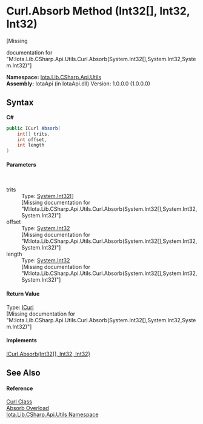 # Curl.Absorb Method (Int32[], Int32, Int32)
 

\[Missing <summary> documentation for "M:Iota.Lib.CSharp.Api.Utils.Curl.Absorb(System.Int32[],System.Int32,System.Int32)"\]

**Namespace:**&nbsp;<a href="N_Iota_Lib_CSharp_Api_Utils">Iota.Lib.CSharp.Api.Utils</a><br />**Assembly:**&nbsp;IotaApi (in IotaApi.dll) Version: 1.0.0.0 (1.0.0.0)

## Syntax

**C#**<br />
``` C#
public ICurl Absorb(
	int[] trits,
	int offset,
	int length
)
```


#### Parameters
&nbsp;<dl><dt>trits</dt><dd>Type: <a href="http://msdn2.microsoft.com/en-us/library/td2s409d" target="_blank">System.Int32</a>[]<br />\[Missing <param name="trits"/> documentation for "M:Iota.Lib.CSharp.Api.Utils.Curl.Absorb(System.Int32[],System.Int32,System.Int32)"\]</dd><dt>offset</dt><dd>Type: <a href="http://msdn2.microsoft.com/en-us/library/td2s409d" target="_blank">System.Int32</a><br />\[Missing <param name="offset"/> documentation for "M:Iota.Lib.CSharp.Api.Utils.Curl.Absorb(System.Int32[],System.Int32,System.Int32)"\]</dd><dt>length</dt><dd>Type: <a href="http://msdn2.microsoft.com/en-us/library/td2s409d" target="_blank">System.Int32</a><br />\[Missing <param name="length"/> documentation for "M:Iota.Lib.CSharp.Api.Utils.Curl.Absorb(System.Int32[],System.Int32,System.Int32)"\]</dd></dl>

#### Return Value
Type: <a href="T_Iota_Lib_CSharp_Api_Utils_ICurl">ICurl</a><br />\[Missing <returns> documentation for "M:Iota.Lib.CSharp.Api.Utils.Curl.Absorb(System.Int32[],System.Int32,System.Int32)"\]

#### Implements
<a href="M_Iota_Lib_CSharp_Api_Utils_ICurl_Absorb_1">ICurl.Absorb(Int32[], Int32, Int32)</a><br />

## See Also


#### Reference
<a href="T_Iota_Lib_CSharp_Api_Utils_Curl">Curl Class</a><br /><a href="Overload_Iota_Lib_CSharp_Api_Utils_Curl_Absorb">Absorb Overload</a><br /><a href="N_Iota_Lib_CSharp_Api_Utils">Iota.Lib.CSharp.Api.Utils Namespace</a><br />